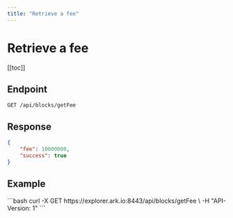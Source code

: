 ```yaml
---
title: "Retrieve a fee"
---
```


# Retrieve a fee

[[toc]]

## Endpoint

```
GET /api/blocks/getFee
```

## Response

```json
{
    "fee": 10000000,
    "success": true
}
```

## Example

<request-example>
```bash
curl -X GET https://explorer.ark.io:8443/api/blocks/getFee \
  -H "API-Version: 1"
```
</request-example>
